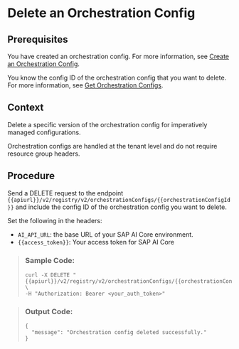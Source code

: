 <!-- loiod843b4431f2b457388b559a7c4191443 -->

# Delete an Orchestration Config



## Prerequisites

You have created an orchestration config. For more information, see [Create an Orchestration Config](create-an-orchestration-config-2f27317.md).

You know the config ID of the orchestration config that you want to delete. For more information, see [Get Orchestration Configs](get-orchestration-configs-e8310f5.md).



## Context

Delete a specific version of the orchestration config for imperatively managed configurations.

Orchestration configs are handled at the tenant level and do not require resource group headers.



## Procedure

Send a DELETE request to the endpoint `{{apiurl}}/v2/registry/v2/orchestrationConfigs/{{orchestrationConfigId}}` and include the config ID of the orchestration config you want to delete.

Set the following in the headers:

-   `AI_API_URL`: the base URL of your SAP AI Core environment.
-   `{{access_token}}`: Your access token for SAP AI Core

> ### Sample Code:  
> ```
> curl -X DELETE "{{apiurl}}/v2/registry/v2/orchestrationConfigs/{{orchestrationConfigId}}" \
> -H "Authorization: Bearer <your_auth_token>"
> 
> ```

> ### Output Code:  
> ```
> {
>   "message": "Orchestration config deleted successfully."
> }
> ```

